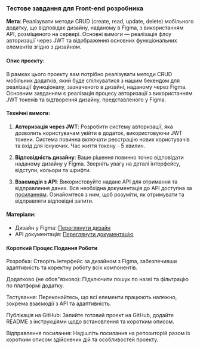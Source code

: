 ### Тестове завдання для Front-end розробника

**Мета**: Реалізувати методи CRUD (create, read, update, delete) мобільного додатку, що відповідає дизайну, наданому в Figma, з використанням API, розміщеного на сервері. Основні вимоги — реалізація флоу авторизації через JWT та відображення основних функціональних елементів згідно з дизайном.

#### [](https://github.com/wwl-nick/frontend-test-task?tab=readme-ov-file#%D0%BE%D0%BF%D0%B8%D1%81-%D0%BF%D1%80%D0%BE%D0%B5%D0%BA%D1%82%D1%83)Опис проекту:

В рамках цього проекту вам потрібно реалізувати методи CRUD мобільних додатків, який буде спілкуватися з нашим бекендом для реалізації функціоналу, зазначеного в дизайні, наданому через Figma. Основним завданням є реалізація процесу авторизації з використанням JWT токенів та відтворення дизайну, представленого у Figma.

#### [](https://github.com/wwl-nick/frontend-test-task?tab=readme-ov-file#%D1%82%D0%B5%D1%85%D0%BD%D1%96%D1%87%D0%BD%D1%96-%D0%B2%D0%B8%D0%BC%D0%BE%D0%B3%D0%B8)Технічні вимоги:

1.  **Авторизація через JWT**: Розробити систему авторизації, яка дозволить користувачам увійти в додаток, використовуючи JWT токени. Система повинна включати реєстрацію нових користувачів та вхід для існуючих. Час життя токену - 5 хвилин.
    
2.  **Відповідність дизайну**: Ваше рішення повинно точно відповідати наданому дизайну у Figma. Зверніть увагу на деталі інтерфейсу, відступи, кольори та шрифти.
    
3.  **Взаємодія з API**: Використовуйте надане API для отримання та відправлення даних. Вся необхідна документація до API доступна за [посиланням](http://54.93.213.129/api/doc/). Ознайомтеся з ним, щоб розуміти, як отримувати та відправляти відповідні запити.
    

#### [](https://github.com/wwl-nick/frontend-test-task?tab=readme-ov-file#%D0%BC%D0%B0%D1%82%D0%B5%D1%80%D1%96%D0%B0%D0%BB%D0%B8)Матеріали:

*   Дизайн у Figma: [Переглянути дизайн](https://www.figma.com/file/cJcuAj3T4ogMCtloBqLY3f/Untitled?type=design&node-id=0-1&mode=design)
*   API документація: [Переглянути документацію](http://54.93.213.129/api/doc/)

#### [](https://github.com/wwl-nick/frontend-test-task?tab=readme-ov-file#%D0%BA%D0%BE%D1%80%D0%BE%D1%82%D0%BA%D0%B8%D0%B9-%D0%BF%D1%80%D0%BE%D1%86%D0%B5%D1%81-%D0%BF%D0%BE%D0%B4%D0%B0%D0%BD%D0%BD%D1%8F-%D1%80%D0%BE%D0%B1%D0%BE%D1%82%D0%B8)Короткий Процес Подання Роботи

Розробка: Створіть інтерфейс за дизайном з Figma, забезпечивши адаптивність та коректну роботу всіх компонентів.

Додатково (не обов"язково): Підключити пошук по назві та фільтрацію по платформі додатку.

Тестування: Переконайтесь, що всі елементи працюють належно, зокрема взаємодії з API та адаптивність.

Публікація на GitHub: Залийте готовий проект на GitHub, додайте README з інструкціями щодо встановлення та коротким описом.

Відправлення посилання: Надішліть посилання на репозиторій разом із коротким описом здійснених дій та особливостей проекту.
